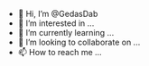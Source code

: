 - 👋 Hi, I’m @GedasDab
- 👀 I’m interested in ...
- 🌱 I’m currently learning ...
- 💞️ I’m looking to collaborate on ...
- 📫 How to reach me ...

<!---
GedasDab/GedasDab is a ✨ special ✨ repository because its `README.md` (this file) appears on your GitHub profile.
You can click the Preview link to take a look at your changes.
--->
